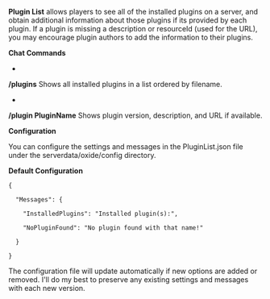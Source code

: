 **Plugin List** allows players to see all of the installed plugins on a server, and obtain additional information about those plugins if its provided by each plugin. If a plugin is missing a description or resourceId (used for the URL), you may encourage plugin authors to add the information to their plugins.

**Chat Commands**


* 
**/plugins**
Shows all installed plugins in a list ordered by filename.



* 
**/plugin PluginName**
Shows plugin version, description, and URL if available.


**Configuration**

You can configure the settings and messages in the PluginList.json file under the serverdata/oxide/config directory.

**Default Configuration**

````
{

  "Messages": {

    "InstalledPlugins": "Installed plugin(s):",

    "NoPluginFound": "No plugin found with that name!"

  }

}
````

The configuration file will update automatically if new options are added or removed. I'll do my best to preserve any existing settings and messages with each new version.